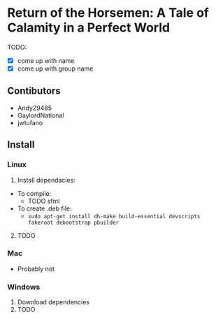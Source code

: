 # Return of the Horsemen: A Tale of Calamity in a Perfect World
TODO:
  - [x] come up with name
  - [x] come up with group name

## Contibutors
- Andy29485
- GaylordNational
- jwtufano

## Install

### Linux
1. Install dependacies:
  - To compile:
    - TODO sfml
  - To create .deb file:
    - `sudo apt-get install dh-make build-essential devscripts
       fakeroot debootstrap pbuilder`
2. TODO

### Mac
- Probably not

### Windows
1. Download dependencies
2. TODO
